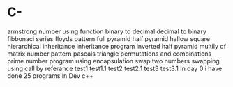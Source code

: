 # C-
armstrong number using function
binary to decimal
decimal to binary
fibbonaci series
floyds pattern
full pyramid
half pyramid
hallow square
hierarchical inheritance
inheritance program
inverted half pyramid
multily of matrix
number pattern
pascals triangle
permutations and combinations
prime number
program using encapsulation
swap two numbers
swapping using call by referance
test1
test1.1
test2
test2.1
test3
test3.1
In day 0 i have done 25 programs in Dev c++
